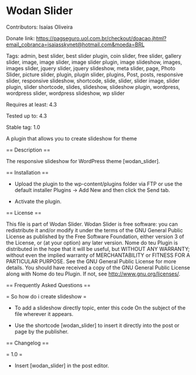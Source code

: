 # Wodan Slider

Contributors: Isaías Oliveira 

Donate link: https://pagseguro.uol.com.br/checkout/doacao.jhtml?email_cobranca=isaiasskynet@hotmail.com&moeda=BRL

Tags: admin, best slider, best slider plugin, coin slider, free slider, gallery slider, image, image slider, image slider plugin, image slideshow, images, images slider, jquery slider, jquery slideshow, meta slider, page, Photo Slider, picture slider, plugin, plugin slider, plugins, Post, posts, responsive slider, responsive slideshow, shortcode, slide, slider, slider image, slider plugin, slider shortcode, slides, slideshow, slideshow plugin, wordpress, wordpress slider, wordpress slideshow, wp slider

Requires at least: 4.3

Tested up to: 4.3

Stable tag: 1.0

A plugin that allows you to create slideshow for theme

== Description ==

The responsive slideshow for WordPress theme [wodan_slider].

== Installation ==

* Upload the plugin to the wp-content/plugins folder via FTP or use the default installer Plugins -> Add New and then click the Send tab.

* Activate the plugin.

== License ==

This file is part of Wodan Slider.
Wodan Slider is free software: you can redistribute it and/or modify it under the terms of the GNU General Public License as published
by the Free Software Foundation, either version 3 of the License, or (at your option) any later version.
Nome do teu Plugin is distributed in the hope that it will be useful, but WITHOUT ANY WARRANTY; without even the implied warranty of
MERCHANTABILITY or FITNESS FOR A PARTICULAR PURPOSE. See the GNU General Public License for more details.
You should have received a copy of the GNU General Public License along with Nome do teu Plugin. If not, see <http://www.gnu.org/licenses/>.

== Frequently Asked Questions ==

= So how do i create slideshow =

* To add a slideshow directly topic, enter this code <?Php echo do_shortcode ('[wodan_slider]'); ?> On the subject of the file wherever it appears.

* Use the shortcode [wodan_slider] to insert it directly into the post or page by the publisher.

== Changelog ==

= 1.0 =

* Insert [wodan_slider] in the post editor.
